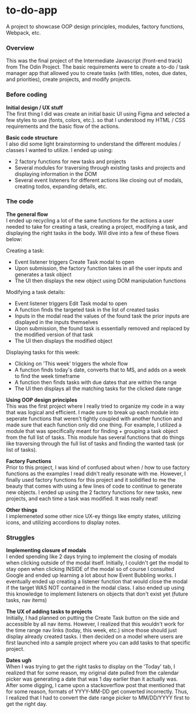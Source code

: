 # to-do-app
A project to showcase OOP design principles, modules, factory functions, Webpack, etc.

<h3>Overview</h3>
This was the final project of the Intermediate Javascript (front-end track) from The Odin Project. The basic requirements were to create a to-do / task manager app that allowed you to create tasks (with titles, notes, due dates, and priorities), create projects, and modify projects.

<h3>Before coding</h3>
<p><b>Initial design / UX stuff</b>
<br>The first thing I did was create an initial basic UI using Figma and selected a few styles to use (fonts, colors, etc.). so that I understood my HTML / CSS requirements and the basic flow of the actions.

<p><b>Basic code structure</b>
<br>I also did some light brainstorming to understand the different modules / classes I wanted to utilize. I ended up using:
<ul>
  <li>2 factory functions for new tasks and projects</li>
  <li>Several modules for traversing through existing tasks and projects and displaying information in the DOM</li>
  <li>Several event listeners for different actions like closing out of modals, creating todos, expanding details, etc.</li>
</ul>

<h3>The code</h3>
<p><b>The general flow</b>
<br>I ended up recycling a lot of the same functions for the actions a user needed to take for creating a task, creating a project, modifying a task, and displaying the right tasks in the body. Will dive into a few of these flows below:
  
<p>Creating a task:
<ul>
  <li>Event listener triggers Create Task modal to open</li>
  <li>Upon submission, the factory function takes in all the user inputs and generates a task object</li>
  <li>The UI then displays the new object using DOM manipulation functions</li>
</ul>
  
<p>Modifying a task details:
<ul>
  <li>Event listener triggers Edit Task modal to open</li>
  <li>A function finds the targeted task in the list of created tasks</li>
  <li>Inputs in the modal read the values of the found task the prior inputs are displayed in the inputs themselves</li>
  <li>Upon submission, the found task is essentially removed and replaced by the modified version of that task</li>
  <li>The UI then displays the modified object</li>
</ul>

<p>Displaying tasks for this week:
<ul>
  <li>Clicking on 'This week' triggers the whole flow</li>
  <li>A function finds today's date, converts that to MS, and adds on a week to find the week timeframe</li>
  <li>A function then finds tasks with due dates that are within the range</li>
  <li>The UI then displays all the matching tasks for the clicked date range</li>
</ul>

<p><b>Using OOP design principles</b>
<br>This was the first project where I really tried to organize my code in a way that was logical and efficient. I made sure to break up each module into seperate functions that weren't tightly coupled with another function and made sure that each function only did one thing. For example, I utilized a module that was specifically meant for finding + grouping a task object from the full list of tasks. This module has several functions that do things like traversing through the full list of tasks and finding the wanted task (or list of tasks). 
  
<p><b>Factory Functions</b>
<br>Prior to this project, I was kind of confused about when / how to use factory functions as the examples I read didn't really resonate with me. However, I finally used factory functions for this project and it solidified to me the beauty that comes with using a few lines of code to continue to generate new objects. I ended up using the 2 factory functions for new tasks, new projects, and each time a task was modified. It was really neat!
  
<p><b>Other things</b>
<br>I implemeneted some other nice UX-ey things like empty states, utilizing icons, and utilizing accordions to display notes.
 
<h3>Struggles</h3>
<p><b>Implementing closure of modals</b>
<br>I ended spending like 2 days trying to implement the closing of modals when clicking outside of the modal itself. Initially, I couldn't get the modal to stay open when clicking INSIDE of the modal so of course I consulted Google and ended up learning a lot about how Event Bubbling works. I eventually ended up creating a listener function that would close the modal if the target WAS NOT contained in the modal class. I also ended up using this knowledge to implement listeners on objects that don't exist yet (future tasks, nav items)
  
<p><b>The UX of adding tasks to projects</b>
<br>Initially, I had planned on putting the Create Task button on the side and accessible by all nav items. However, I realized that this wouldn't work for the time range nav links (today, this week, etc.) since those should just display already created tasks. I then decided on a model where users are first launched into a sample project where you can add tasks to that specific project.

<p><b>Dates ugh</b>
<br>When I was trying to get the right tasks to display on the 'Today' tab, I realized that for some reason, my original date pulled from the calendar picker was generating a date that was 1 day earlier than it actually was. After some digging, I came upon a stackoverflow post that mentioned that for some reason, formats of YYYY-MM-DD get converted incorrectly. Thus, I realized that I had to convert the date range picker to MM/DD/YYYY first to get the right day.
  

